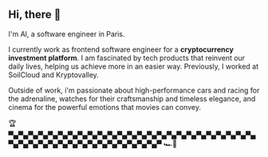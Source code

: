 ## Hi, there 👋 

I'm Al, a software engineer in Paris.

I currently work as frontend software engineer for a **cryptocurrency investment platform**. I am fascinated by tech products that reinvent our daily lives, helping us achieve more in an easier way. Previously, I worked at SoilCloud and Kryptovalley.

Outside of work, i'm passionate about high-performance cars and racing for the adrenaline, watches for their craftsmanship and timeless elegance, and cinema for the powerful emotions that movies can convey.

🏆 ▀▄▀▄▀▄▀▄▀▄▀▄▀▄▀▄▀▄▀▄▀▄▀▄▀▄▀▄▀▄▀▄▀▄▀▄▀▄▀▄▀▄▀▄▀▄▀▄▀▄▀▄▀▄▀▄▀▄▀▄▀▄▀▄▀▄▀▄▀▄▀▄▀▄▀▄▀▄▀▄▀ 🏎️💨
